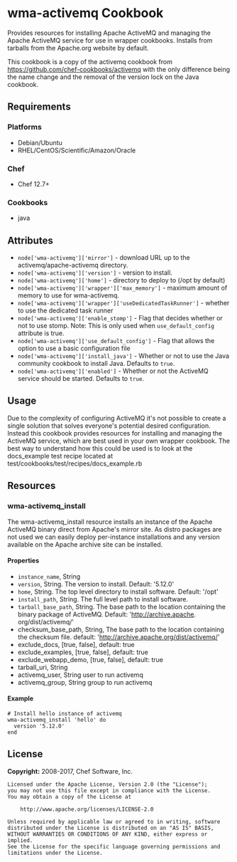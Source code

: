 # wma-activemq Cookbook

Provides resources for installing Apache ActiveMQ and managing the Apache ActiveMQ service for use in wrapper cookbooks. Installs from tarballs from the Apache.org website by default.

This cookbook is a copy of the activemq cookbook from
https://github.com/chef-cookbooks/activemq with the only difference
being the name change and the removal of the version lock on the Java
cookbook.

## Requirements

### Platforms

- Debian/Ubuntu
- RHEL/CentOS/Scientific/Amazon/Oracle

### Chef

- Chef 12.7+

### Cookbooks

- java

## Attributes

- `node['wma-activemq']['mirror']` - download URL up to the activemq/apache-activemq directory.
- `node['wma-activemq']['version']` - version to install.
- `node['wma-activemq']['home']` - directory to deploy to (/opt by default)
- `node['wma-activemq']['wrapper']['max_memory']` - maximum amount of memory to use for wma-activemq.
- `node['wma-activemq']['wrapper']['useDedicatedTaskRunner']` - whether to use the dedicated task runner
- `node['wma-activemq']['enable_stomp']` - Flag that decides whether or not to use stomp. Note: This is only used when `use_default_config` attribute is true.
- `node['wma-activemq']['use_default_config']` - Flag that allows the option to use a basic configuration file
- `node['wma-activemq']['install_java']` - Whether or not to use the Java community cookbook to install Java. Defaults to `true`.
- `node['wma-activemq']['enabled']` - Whether or not the ActiveMQ service should be started. Defaults to `true`.

## Usage

Due to the complexity of configuring ActiveMQ it's not possible to create a single solution that solves everyone's potential desired configuration. Instead this cookbook provides resources for installing and managing the ActiveMQ service, which are best used in your own wrapper cookbook. The best way to understand how this could be used is to look at the docs_example test recipe located at test/cookbooks/test/recipes/docs_example.rb

## Resources

### wma-activemq_install

The wma-activemq_install resource installs an instance of the Apache ActiveMQ binary direct from Apache's mirror site. As distro packages are not used we can easily deploy per-instance installations and any version available on the Apache archive site can be installed.

#### Properties

* `instance_name`, String
* `version`, String. The version to install. Default: '5.12.0'
* `home`, String. The top level directory to install software. Default: '/opt'
* `install_path`, String. The full level path to install software.
* `tarball_base_path`, String. The base path to the location containing the binary package of ActiveMQ. Default: 'http://archive.apache. org/dist/activemq/'
* checksum_base_path, String, The base path to the location containing the checksum file.   default: 'http://archive.apache.org/dist/activemq/'
* exclude_docs, [true, false], default: true
* exclude_examples, [true, false], default: true
* exclude_webapp_demo, [true, false], default: true
* tarball_uri, String
* activemq_user, String  user to run activemq  
* activemq_group, String group to run activemq

#### Example

```
# Install hello instance of activemq
wma-activemq_install 'hello' do
  version '5.12.0'
end
```

## License

**Copyright:** 2008-2017, Chef Software, Inc.

```
Licensed under the Apache License, Version 2.0 (the "License");
you may not use this file except in compliance with the License.
You may obtain a copy of the License at

    http://www.apache.org/licenses/LICENSE-2.0

Unless required by applicable law or agreed to in writing, software
distributed under the License is distributed on an "AS IS" BASIS,
WITHOUT WARRANTIES OR CONDITIONS OF ANY KIND, either express or implied.
See the License for the specific language governing permissions and
limitations under the License.
```
